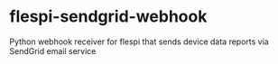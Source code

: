 # flespi-sendgrid-webhook
Python webhook receiver for flespi that sends device data reports via SendGrid email service
